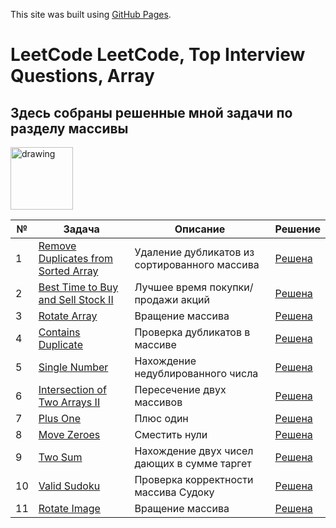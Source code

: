 This site was built using [GitHub Pages](https://pages.github.com/).
# LeetCode LeetCode, Top Interview Questions, Array
## Здесь собраны решенные мной задачи по разделу массивы
<a href="https://leetcode.com/explore/featured/card/top-interview-questions-easy/92/array/">
    <img src="https://media.giphy.com/media/7nXMnkcsTi1wGtPNxT/giphy.gif" alt="drawing" width="100"/>
  </a>

| № | Задача | Описание | Решение |
| --- | --- | --- | --- |
| 1 | [Remove Duplicates from Sorted Array](https://leetcode.com/explore/featured/card/top-interview-questions-easy/92/array/727/) | Удаление дубликатов из  сортированного массива | [Решена](https://leetcode.com/problems/remove-duplicates-from-sorted-array/submissions/962493886/)
| 2 | [Best Time to Buy and Sell Stock II](https://leetcode.com/explore/featured/card/top-interview-questions-easy/92/array/564/) | Лучшее время покупки/продажи акций | [Решена](https://leetcode.com/problems/remove-duplicates-from-sorted-array/submissions/962493886/)
| 3 | [Rotate Array](https://leetcode.com/explore/featured/card/top-interview-questions-easy/92/array/646/) | Вращение массива | [Решена](https://leetcode.com/problems/remove-duplicates-from-sorted-array/submissions/962493886/)
| 4 | [Contains Duplicate](https://leetcode.com/explore/featured/card/top-interview-questions-easy/92/array/578/) | Проверка дубликатов в массиве | [Решена](https://leetcode.com/problems/remove-duplicates-from-sorted-array/submissions/962493886/)
| 5 | [Single Number](https://leetcode.com/explore/featured/card/top-interview-questions-easy/92/array/549/) | Нахождение недублированного числа | [Решена](https://leetcode.com/problems/remove-duplicates-from-sorted-array/submissions/962493886/)
| 6 | [Intersection of Two Arrays II](https://leetcode.com/explore/featured/card/top-interview-questions-easy/92/array/674/) | Пересечение двух массивов | [Решена](https://leetcode.com/problems/remove-duplicates-from-sorted-array/submissions/962493886/)
| 7 | [Plus One](https://leetcode.com/explore/featured/card/top-interview-questions-easy/92/array/559/) | Плюс один | [Решена](https://leetcode.com/problems/remove-duplicates-from-sorted-array/submissions/962493886/)
| 8 | [Move Zeroes](https://leetcode.com/explore/featured/card/top-interview-questions-easy/92/array/567/) | Сместить нули | [Решена](https://leetcode.com/problems/remove-duplicates-from-sorted-array/submissions/962493886/)
| 9 | [Two Sum](https://leetcode.com/explore/featured/card/top-interview-questions-easy/92/array/546/) | Нахождение двух чисел дающих в сумме таргет | [Решена](https://leetcode.com/problems/remove-duplicates-from-sorted-array/submissions/962493886/)
| 10 | [Valid Sudoku](https://leetcode.com/explore/featured/card/top-interview-questions-easy/92/array/769/) | Проверка корректности массива Судоку | [Решена](https://leetcode.com/problems/remove-duplicates-from-sorted-array/submissions/962493886/)
| 11 | [Rotate Image](https://leetcode.com/explore/featured/card/top-interview-questions-easy/92/array/770/) | Вращение массива | [Решена](https://leetcode.com/problems/remove-duplicates-from-sorted-array/submissions/962493886/)
